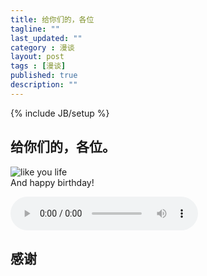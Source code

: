 ```yaml
---
title: 给你们的，各位
tagline: ""
last_updated: ""
category : 漫谈
layout: post
tags : [漫谈]
published: true
description: ""
---
```

{% include JB/setup %}

## 给你们的，各位。
![like you life](http://rustic.img-cn-qingdao.aliyuncs.com/myLife/WechatIMG3.jpeg@888w)  
And happy birthday!

<audio src="http://rustic.oss-cn-qingdao.aliyuncs.com/music/Eagles_Doolin_Dalton.mp3" controls="controls">
Your browser does not support the audio tag.
</audio>  

## 感谢
